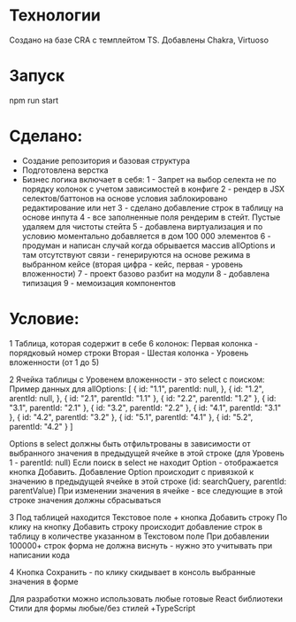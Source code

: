 # Технологии

Создано на базе CRA с темплейтом TS.
Добавлены Chakra, Virtuoso

# Запуск

npm run start

# Сделано:

- Создание репозитория и базовая структура
- Подготовлена верстка
- Бизнес логика включает в себя:
  1 - Запрет на выбор селекта не по порядку колонок с учетом зависимостей в конфиге
  2 - рендер в JSX селектов/баттонов на основе условия заблокировано редактирование или нет
  3 - сделано добавление строк в таблицу на основе инпута
  4 - все заполненные поля рендерим в стейт. Пустые удаляем для чистоты стейта
  5 - добавлена виртуализация и по условию моментально добавляется в дом 100 000 элементов
  6 - продуман и написан случай когда обрывается массив allOptions и там отсутствуют связи - генерируются на основе режима в выбранном кейсе (вторая цифра - кейс, первая - уровень вложенности)
  7 - проект базово разбит на модули
  8 - добавлена типизация
  9 - мемоизация компонентов

# Условие:

1 Таблица, которая содержит в себе 6 колонок:
Первая колонка - порядковый номер строки
Вторая - Шестая колонка - Уровень вложенности (от 1 до 5)

2 Ячейка таблицы c Уровенем вложенности - это select с поиском:
Пример данных для allOptions: [
{
id: "1.1",
parentId: null,
},
{
id: "1.2",
arentId: null,
},
{
id: "2.1",
parentId: "1.1"
},
{
id: "2.2",
parentId: "1.2"
},
{
id: "3.1",
parentId: "2.1"
},
{
id: "3.2",
parentId: "2.2"
},
{
id: "4.1",
parentId: "3.1"
},
{
id: "4.2",
parentId: "3.2"
},
{
id: "5.1",
parentId: "4.1"
},
{
id: "5.2",
parentId: "4.2"
}
]

Options в select должны быть отфильтрованы в зависимости от выбранного значения в предыдущей ячейке в этой строке (для Уровень 1 - parentId: null)
Если поиск в select не находит Option - отображается кнопка Добавить. Добавление Option происходит с привязкой к значению в предыдущей ячейке в этой строке (id: searchQuery, parentId: parentValue)
При изменении значения в ячейке - все следующие в этой строке значения должны сбрасываться

3 Под таблицей находится Текстовое поле + кнопка Добавить строку
По клику на кнопку Добавить строку происходит добавление строк в таблицу в количестве указанном в Текстовом поле
При добавлении 100000+ строк форма не должна виснуть - нужно это учитывать при написании кода

4 Кнопка Сохранить - по клику скидывает в консоль выбранные значения в форме

Для разработки можно использовать любые готовые React библиотеки
Стили для формы любые/без стилей
+TypeScript
